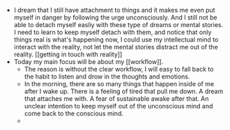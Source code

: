 - I dream that I still have attachment to things and it makes me even put myself in danger by following the urge unconsciously. And I still not be able to detach myself easliy with these type of dreams or mental stories. I need to learn to keep myself detach with them, and notice that only things real is what's happening now, I could use my intellectual mind to interact with the reality, not let the mental stories distract me out of the reality. [[getting in touch with reality]]
- Today my main focus will be about my [[workflow]].
    - The reason is without the clear workflow, I will easy to fall back to the habit to listen and drow in the thoughts and emotions.
    - In the morning, there are so many things that happen inside of me after I wake up. There is a feeling of tired that pull me down. A dream that attaches me with. A fear of sustainable awake after that. An unclear intention to keep myself out of the unconscious mind and come back to the conscious mind.
    - 
